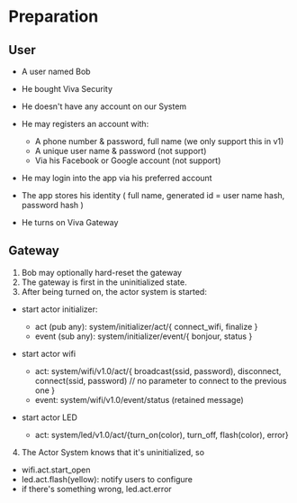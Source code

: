 Preparation
====

## User
- A user named Bob
- He bought Viva Security

- He doesn't have any account on our System
- He may registers an account with:
  + A phone number & password, full name (we only support this in v1)
  + A unique user name & password (not support)
  + Via his Facebook or Google account (not support)

- He may login into the app via his preferred account

- The app stores his identity (
    full name,
    generated id = user name hash,
    password hash
  )

- He turns on Viva Gateway

## Gateway
1. Bob may optionally hard-reset the gateway
2. The gateway is first in the uninitialized state.
3. After being turned on, the actor system is started:

- start actor initializer:
  + act (pub any): system/initializer/act/{
        connect_wifi,
        finalize
      }
  + event (sub any): system/initializer/event/{
        bonjour,
        status
      }

- start actor wifi
    + act: system/wifi/v1.0/act/{
        broadcast(ssid, password),
        disconnect,
        connect(ssid, password) // no parameter to connect to the previous one
      }
    + event: system/wifi/v1.0/event/status (retained message)

- start actor LED
    + act: system/led/v1.0/act/{turn_on(color), turn_off, flash(color), error}

4. The Actor System knows that it's uninitialized, so
- wifi.act.start_open
- led.act.flash(yellow): notify users to configure
- if there's something wrong, led.act.error
